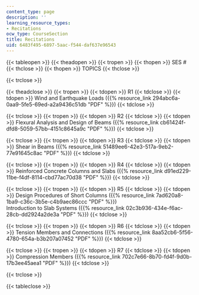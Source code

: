 ```yaml
---
content_type: page
description: ''
learning_resource_types:
- Recitations
ocw_type: CourseSection
title: Recitations
uid: 6483f495-6897-5aac-f544-daf637e96543
---
```


{{< tableopen >}}
{{< theadopen >}}
{{< tropen >}}
{{< thopen >}}
SES #
{{< thclose >}}
{{< thopen >}}
TOPICS
{{< thclose >}}

{{< trclose >}}

{{< theadclose >}}
{{< tropen >}}
{{< tdopen >}}
R1
{{< tdclose >}}
{{< tdopen >}}
Wind and Earthquake Loads ({{% resource_link 294abc6a-0aa9-5fe5-69ed-a2a9436c51db "PDF" %}})
{{< tdclose >}}

{{< trclose >}}
{{< tropen >}}
{{< tdopen >}}
R2
{{< tdclose >}}
{{< tdopen >}}
Flexural Analysis and Design of Beams ({{% resource_link cb61424f-dfd8-5059-57bb-4151c8645a9c "PDF" %}})
{{< tdclose >}}

{{< trclose >}}
{{< tropen >}}
{{< tdopen >}}
R3
{{< tdclose >}}
{{< tdopen >}}
Shear in Beams ({{% resource_link 51489ee6-42e3-517a-9eb2-77e91645c8ac "PDF" %}})
{{< tdclose >}}

{{< trclose >}}
{{< tropen >}}
{{< tdopen >}}
R4
{{< tdclose >}}
{{< tdopen >}}
Reinforced Concrete Columns and Slabs ({{% resource_link d91ed229-11be-f4df-8114-cbd77ac70d38 "PDF" %}})
{{< tdclose >}}

{{< trclose >}}
{{< tropen >}}
{{< tdopen >}}
R5
{{< tdclose >}}
{{< tdopen >}}
Design Procedures of Short Columns ({{% resource_link 7ad620a8-1ba9-c36c-3b5e-c4b9aec86ccc "PDF" %}})  
Introduction to Slab Systems ({{% resource_link 02c3b936-434e-f6ac-28cb-dd2924a2de3a "PDF" %}})
{{< tdclose >}}

{{< trclose >}}
{{< tropen >}}
{{< tdopen >}}
R6
{{< tdclose >}}
{{< tdopen >}}
Tension Members and Connections ({{% resource_link 8aa52cb6-5f56-4780-654a-b3b207a07452 "PDF" %}})
{{< tdclose >}}

{{< trclose >}}
{{< tropen >}}
{{< tdopen >}}
R7
{{< tdclose >}}
{{< tdopen >}}
Compression Members ({{% resource_link 702c7e66-8b70-fd4f-9d0b-17b3ee45aea1 "PDF" %}})
{{< tdclose >}}

{{< trclose >}}

{{< tableclose >}}